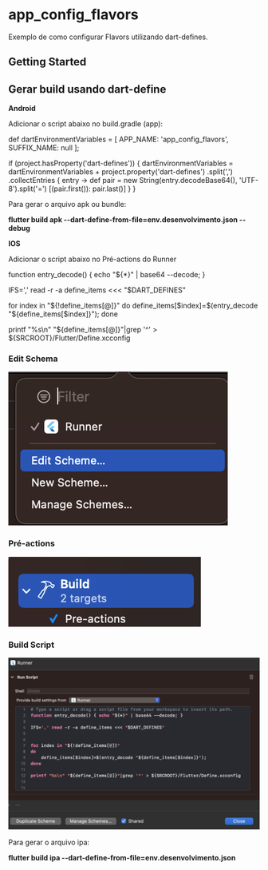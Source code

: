 # app_config_flavors

Exemplo de como configurar Flavors utilizando dart-defines.

## Getting Started

## Gerar build usando dart-define

**Android**

Adicionar o script abaixo no build.gradle (app):

def dartEnvironmentVariables = [
    APP_NAME: 'app_config_flavors',
    SUFFIX_NAME: null
];

if (project.hasProperty('dart-defines')) {
    dartEnvironmentVariables = dartEnvironmentVariables + project.property('dart-defines')
            .split(',')
            .collectEntries { entry ->
                def pair = new String(entry.decodeBase64(), 'UTF-8').split('=')
                [(pair.first()): pair.last()]
            }
}

Para gerar o arquivo apk ou bundle:

 **flutter build apk --dart-define-from-file=env.desenvolvimento.json --debug**


**IOS**

Adicionar o script abaixo no Pré-actions do Runner

function entry_decode() { echo "${*}" | base64 --decode; }

IFS=',' read -r -a define_items <<< "$DART_DEFINES"


for index in "${!define_items[@]}"
do
    define_items[$index]=$(entry_decode "${define_items[$index]}");
done

printf "%s\n" "${define_items[@]}"|grep '^' > ${SRCROOT}/Flutter/Define.xcconfig

### Edit Schema
![Alt text](edit_schema.png)
### Pré-actions
![Alt text](Pré-actions.png)
### Build Script
![Alt text](Build-script.png)

Para gerar o arquivo ipa:

**flutter build ipa --dart-define-from-file=env.desenvolvimento.json**


